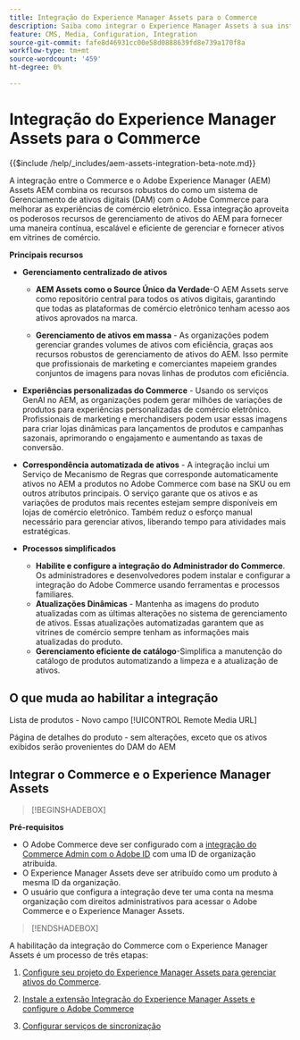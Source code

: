 ```yaml
---
title: Integração do Experience Manager Assets para o Commerce
description: Saiba como integrar o Experience Manager Assets à sua instância  [!DNL Commerce]  para acessar inúmeros ativos de mídia para usar em sua loja.
feature: CMS, Media, Configuration, Integration
source-git-commit: fafe8d46931cc00e58d0888639fd8e739a170f8a
workflow-type: tm+mt
source-wordcount: '459'
ht-degree: 0%

---
```


# Integração do Experience Manager Assets para o Commerce

{{$include /help/_includes/aem-assets-integration-beta-note.md}}

A integração entre o Commerce e o Adobe Experience Manager (AEM) Assets AEM combina os recursos robustos do como um sistema de Gerenciamento de ativos digitais (DAM) com o Adobe Commerce para melhorar as experiências de comércio eletrônico. Essa integração aproveita os poderosos recursos de gerenciamento de ativos do AEM para fornecer uma maneira contínua, escalável e eficiente de gerenciar e fornecer ativos em vitrines de comércio.

**Principais recursos**

- **Gerenciamento centralizado de ativos**

   - **AEM Assets como o Source Único da Verdade**-O AEM Assets serve como repositório central para todos os ativos digitais, garantindo que todas as plataformas de comércio eletrônico tenham acesso aos ativos aprovados na marca.

   - **Gerenciamento de ativos em massa** - As organizações podem gerenciar grandes volumes de ativos com eficiência, graças aos recursos robustos de gerenciamento de ativos do AEM. Isso permite que profissionais de marketing e comerciantes mapeiem grandes conjuntos de imagens para novas linhas de produtos com eficiência.

- **Experiências personalizadas do Commerce** - Usando os serviços GenAI no AEM, as organizações podem gerar milhões de variações de produtos para experiências personalizadas de comércio eletrônico. Profissionais de marketing e merchandisers podem usar essas imagens para criar lojas dinâmicas para lançamentos de produtos e campanhas sazonais, aprimorando o engajamento e aumentando as taxas de conversão.

- **Correspondência automatizada de ativos** - A integração inclui um Serviço de Mecanismo de Regras que corresponde automaticamente ativos no AEM a produtos no Adobe Commerce com base na SKU ou em outros atributos principais. O serviço garante que os ativos e as variações de produtos mais recentes estejam sempre disponíveis em lojas de comércio eletrônico. Também reduz o esforço manual necessário para gerenciar ativos, liberando tempo para atividades mais estratégicas.

- **Processos simplificados**
   - **Habilite e configure a integração do Administrador do Commerce**. Os administradores e desenvolvedores podem instalar e configurar a integração do Adobe Commerce usando ferramentas e processos familiares.
   - **Atualizações Dinâmicas** - Mantenha as imagens do produto atualizadas com as últimas alterações no sistema de gerenciamento de ativos. Essas atualizações automatizadas garantem que as vitrines de comércio sempre tenham as informações mais atualizadas do produto.
   - **Gerenciamento eficiente de catálogo**-Simplifica a manutenção do catálogo de produtos automatizando a limpeza e a atualização de ativos.

## O que muda ao habilitar a integração

Lista de produtos - Novo campo [!UICONTROL Remote Media URL]

Página de detalhes do produto - sem alterações, exceto que os ativos exibidos serão provenientes do DAM do AEM


## Integrar o Commerce e o Experience Manager Assets

>[!BEGINSHADEBOX]

**Pré-requisitos**

- O Adobe Commerce deve ser configurado com a [integração do Commerce Admin com o Adobe ID](/help/getting-started/adobe-ims-config.md) com uma ID de organização atribuída.
- O Experience Manager Assets deve ser atribuído como um produto à mesma ID da organização.
- O usuário que configura a integração deve ter uma conta na mesma organização com direitos administrativos para acessar o Adobe Commerce e o Experience Manager Assets.

>[!ENDSHADEBOX]


A habilitação da integração do Commerce com o Experience Manager Assets é um processo de três etapas:

1. [Configure seu projeto do Experience Manager Assets para gerenciar ativos do Commerce](aem-assets-configure-aem.md).

1. [Instale a extensão Integração do Experience Manager Assets e configure o Adobe Commerce](aem-assets-configure-aem.md)

1. [Configurar serviços de sincronização](aem-assets-setup-synchronization.md)


